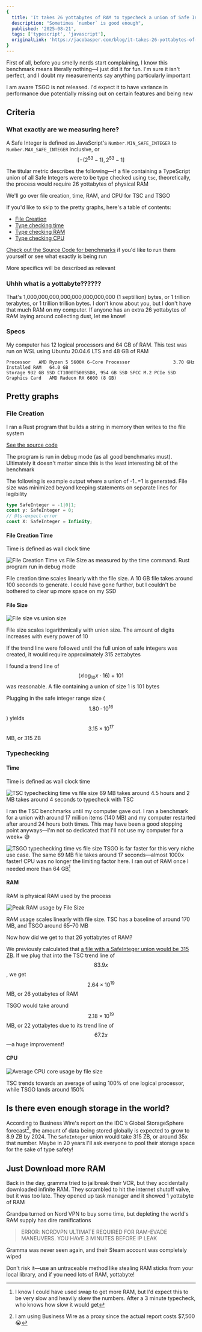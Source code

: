 ```yaml
---
{
  title: 'It takes 26 yottabytes of RAM to typecheck a union of Safe Integers',
  description: "Sometimes `number` is good enough",
  published: '2025-08-21',
  tags: ['typescript', 'javascript'],
  originalLink: 'https://jacobasper.com/blog/it-takes-26-yottabytes-of-ram-to-typecheck-a-union-of-safe-integers/'
}
---
```

First of all, before you smelly nerds start complaining, I know this benchmark means literally nothing—I just did it for fun. I'm sure it isn't perfect, and I doubt my measurements say anything particularly important

I am aware TSGO is not released. I'd expect it to have variance in performance due potentially missing out on certain features and being new

## Criteria

### What exactly are we measuring here?

A Safe Integer is defined as JavaScript's `Number.MIN_SAFE_INTEGER` to `Number.MAX_SAFE_INTEGER` inclusive, or $$[-(2^{53} - 1), 2^{53} - 1]$$

The titular metric describes the following—if a file containing a TypeScript union of all Safe Integers were to be type checked using `tsc`, theoretically, the process would require 26 yottabytes of physical RAM

We'll go over file creation, time, RAM, and CPU for TSC and TSGO

If you'd like to skip to the pretty graphs, here's a table of contents:

- [File Creation](#file-creation)
- [Type checking time](#time)
- [Type checking RAM](#ram)
- [Type checking CPU](#cpu)

[GitHub]: https://github.com/20jasper/typescript-union-benchmarking

[Check out the Source Code for benchmarks][GitHub] if you'd like to run them yourself or see what exactly is being run

More specifics will be described as relevant

### Uhhh what is a yottabyte??????

That's 1,000,000,000,000,000,000,000,000 (1 septillion) bytes, or 1 trillion terabytes, or 1 trillion trillion bytes. I don't know about you, but I don't have that much RAM on my computer. If anyone has an extra 26 yottabytes of RAM laying around collecting dust, let me know!

### Specs

My computer has 12 logical processors and 64 GB of RAM. This test was run on WSL using Ubuntu 20.04.6 LTS and 48 GB of RAM

```
Processor	AMD Ryzen 5 5600X 6-Core Processor                3.70 GHz
Installed RAM	64.0 GB
Storage	932 GB SSD CT1000T500SSD8, 954 GB SSD SPCC M.2 PCIe SSD
Graphics Card	AMD Radeon RX 6600 (8 GB)
```

## Pretty graphs

### File Creation

I ran a Rust program that builds a string in memory then writes to the file system

[See the source code][GitHub]

The program is run in debug mode (as all good benchmarks must). Ultimately it doesn't matter since this is the least interesting bit of the benchmark

The following is example output where a union of -1..=1 is generated. File size was minimized beyond keeping statements on separate lines for legibility

<!--  prettier-ignore  -->
```typescript
type SafeInteger = -1|0|1;
const y: SafeInteger = 0;
// @ts-expect-error
const X: SafeInteger = Infinity;
```

#### File Creation Time

Time is defined as wall clock time

![File Creation Time vs File Size as measured by the time command. Rust program run in debug mode](./file-creation-time-vs-file-size.svg)

File creation time scales linearly with the file size. A 10 GB file takes around 100 seconds to generate. I could have gone further, but I couldn't be bothered to clear up more space on my SSD

#### File Size

![File size vs union size](./file-size-vs-union-size.svg)

File size scales logarithmically with union size. The amount of digits increases with every power of 10

If the trend line were followed until the full union of safe integers was created, it would require approximately 315 zettabytes

I found a trend line of $$\left(x\log_{10} x \cdot 16\right) + 101$$ was reasonable. A file containing a union of size 1 is 101 bytes

Plugging in the safe integer range size ($$1.80\cdot10^{16}$$) yields $$3.15\times10^{17}$$ MB, or 315 ZB

### Typechecking

#### Time

Time is defined as wall clock time

![TSC typechecking time vs file size](./tsc-typechecking-time-vs-file-size.svg)
69 MB takes around 4.5 hours and 2 MB takes around 4 seconds to typecheck with TSC

I ran the TSC benchmarks until my computer gave out. I ran a benchmark for a union with around 17 million items (140 MB) and my computer restarted after around 24 hours both times. This may have been a good stopping point anyways—I'm not so dedicated that I'll not use my computer for a week+ 😅

![TSGO typechecking time vs file size](./tsgo-typechecking-time-vs-file-size.svg)
TSGO is far faster for this very niche use case. The same 69 MB file takes around 17 seconds—almost 1000x faster! CPU was no longer the limiting factor here. I ran out of RAM once I needed more than 64 GB[^swap]

[^swap]: I know I could have used swap to get more RAM, but I'd expect this to be very slow and heavily skew the numbers. After a 3 minute typecheck, who knows how slow it would get

#### RAM

RAM is physical RAM used by the process

![Peak RAM usage by File Size](./peak-ram-usage-by-file-size.svg)

RAM usage scales linearly with file size. TSC has a baseline of around 170 MB, and TSGO around 65–70 MB

Now how did we get to that 26 yottabytes of RAM?

We previously calculated that [a file with a SafeInteger union would be 315 ZB](#file-creation). If we plug that into the TSC trend line of $$83.9x$$, we get $$2.64\times10^{19}$$ MB, or 26 yottabytes of RAM

TSGO would take around $$2.18\times10^{19}$$ MB, or 22 yottabytes due to its trend line of $$67.2x$$—a huge improvement!

#### CPU

![Average CPU core usage by file size](./average-cpu-core-usage-by-file-size.svg)

TSC trends towards an average of using 100% of one logical processor, while TSGO lands around 150%

## Is there even enough storage in the world?

According to Business Wire's report on the IDC's Global StorageSphere forecast[^costsTooManyDollars], the amount of data being stored globally is expected to grow to 8.9 ZB by 2024. The `SafeInteger` union would take 315 ZB, or around 35x that number. Maybe in 20 years I'll ask everyone to pool their storage space for the sake of type safety!

[^costsTooManyDollars]: I am using Business Wire as a proxy since the actual report costs $7,500 😭

## Just Download more RAM

Back in the day, gramma tried to jailbreak their VCR, but they accidentally downloaded infinite RAM. They scrambled to hit the internet shutoff valve, but it was too late. They opened up task manager and it showed 1 yottabyte of RAM

Grandpa turned on Nord VPN to buy some time, but depleting the world's RAM supply has dire ramifications

> ERROR: NORDVPN ULTIMATE REQUIRED FOR RAM-EVADE MANEUVERS. YOU HAVE 3 MINUTES BEFORE IP LEAK

Gramma was never seen again, and their Steam account was completely wiped

Don't risk it—use an untraceable method like stealing RAM sticks from your local library, and if you need lots of RAM, yottabyte!
